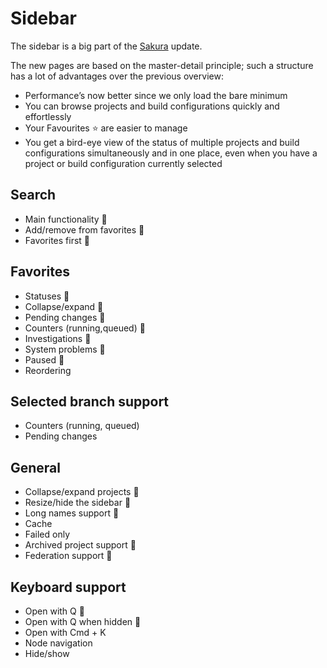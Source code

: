# Sidebar
The sidebar is a big part of the [Sakura](https://github.com/JetBrains/teamcity-roadmap/blob/master/OverviewPages.md) update.

The new pages are based on the master-detail principle; such a structure has a lot of advantages over the previous overview:
* Performance’s now better since we only load the bare minimum
* You can browse projects and build configurations quickly and effortlessly
* Your Favourites ⭐ are easier to manage
* You get a bird-eye view of the status of multiple projects and build 
configurations simultaneously and in one place, even when you have a project or
build configuration currently selected


## Search
  * Main functionality :checkered_flag:
  * Add/remove from favorites :checkered_flag:
  * Favorites first :checkered_flag:

## Favorites
 
  * Statuses :checkered_flag:
  * Collapse/expand :checkered_flag:
  * Pending changes :checkered_flag:
  * Counters (running,queued) :checkered_flag:
  * Investigations :checkered_flag:
  * System problems :checkered_flag:
  * Paused :checkered_flag:
  * Reordering 

## Selected branch support
* Counters (running, queued)
* Pending changes

## General
* Collapse/expand projects :checkered_flag:
* Resize/hide the sidebar :checkered_flag:
* Long names support :checkered_flag:
* Cache 
* Failed only
* Archived project support :checkered_flag:
* Federation support :checkered_flag: 

## Keyboard support
  * Open with Q :checkered_flag:
  * Open with Q when hidden :checkered_flag:
  * Open with Cmd + K
  * Node navigation
  * Hide/show 
 
